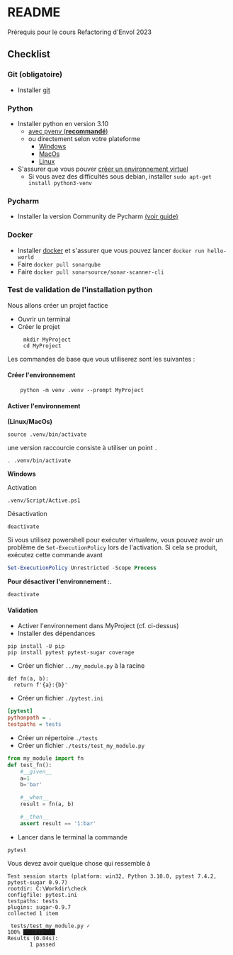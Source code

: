 # README

Prérequis pour le cours Refactoring d'Envol 2023

## Checklist

### Git (**obligatoire**)

* Installer [git](https://code-club.io.ias.u-psud.fr//docs/install/install-git.html)

### Python

* Installer python en version 3.10
  * [avec pyenv (**recommandé**)](https://code-club.io.ias.u-psud.fr//docs/install/install-python.html#installation)
  * ou directement selon votre plateforme
    * [Windows](https://docs.python.org/fr/3/using/windows.html)
    * [MacOs](https://www.python.org/downloads/macos/)
    * [Linux](https://docs.python.org/fr/3/using/unix.html)
* S'assurer que vous pouver [créer un environnement virtuel](https://code-club.io.ias.u-psud.fr//docs/install/install-virtualenv.html)
  * Si vous avez des difficultés sous debian, installer `sudo apt-get install python3-venv`
 
### Pycharm

* Installer la version Community de Pycharm [(voir guide)](https://code-club.io.ias.u-psud.fr//docs/install/ide.html#pycharm)
 
### Docker

* Installer [docker](https://docs.docker.com/engine/install/) et s'assurer que vous pouvez lancer `docker run hello-world`
* Faire `docker pull sonarqube`
* Faire `docker pull sonarsource/sonar-scanner-cli`

### Test de validation de l'installation python

Nous allons créer un projet factice

* Ouvrir un terminal 
* Créer le projet
```  
     mkdir MyProject
     cd MyProject
```

Les commandes de base que vous utiliserez sont les suivantes :

#### Créer l'environnement

```
    python -m venv .venv --prompt MyProject
```
    

#### Activer l'environnement

**(Linux/MacOs)**

```
source .venv/bin/activate
```

une version raccourcie consiste à utiliser un point `.`
```
. .venv/bin/activate
```

**Windows**

Activation
```
.venv/Script/Active.ps1
```
Désactivation
```
deactivate
```
Si vous utilisez powershell pour exécuter virtualenv, vous pouvez avoir un problème de `Set-ExecutionPolicy` lors de l'activation.
Si cela se produit, exécutez cette commande avant

```powershell
Set-ExecutionPolicy Unrestricted -Scope Process
```

**Pour désactiver l'environnement :.**

```
deactivate
```

#### Validation

* Activer l'environnement dans MyProject (cf. ci-dessus)
* Installer des dépendances

```
pip install -U pip
pip install pytest pytest-sugar coverage
```
* Créer un fichier `../my_module.py` à la racine
```
def fn(a, b):
  return f'{a}:{b}'
```
* Créer un fichier `./pytest.ini`
```ini
[pytest]
pythonpath = .
testpaths = tests
```
* Créer un répertoire `./tests`
* Créer un fichier `./tests/test_my_module.py`
```python
from my_module import fn
def test_fn():
    #__given__
    a=1
    b='bar'

    #__when__    
    result = fn(a, b)

    #__then__
    assert result == '1:bar'
```
* Lancer dans le terminal la commande
```
pytest
```

Vous devez avoir quelque chose qui ressemble à 

```
Test session starts (platform: win32, Python 3.10.0, pytest 7.4.2, pytest-sugar 0.9.7)
rootdir: C:\Workdir\check
configfile: pytest.ini
testpaths: tests
plugins: sugar-0.9.7
collected 1 item

 tests/test_my_module.py ✓                                                                                                                                                                                                                                                                                                                                                     100% ██████████
Results (0.04s):
       1 passed
```

  



